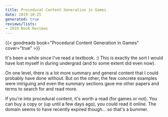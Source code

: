 ```yaml
---
title: Procedural Content Generation in Games
date: 2019-10-25
generated: true
reviews/lists:
- 2019 Book Reviews
---
```

{{< goodreads book="Procedural Content Generation in Games" cover="true" >}}

It's been a while since I've read a textbook. :) This is exactly the sort I would have lost myself in during undergrad (and to some extent did even now).  

On one level, there is a lot more summary and general content that I could probably have done without. But on the other, the few concrete examples were intriguing and even the summary sections gave me other papers and terms to search for and read more.  

<!--more-->

If you're into procedural content, it's worth a read (for games or not). You can buy a copy or (up until a few days ago), you could read it online. The domain seems to have recently expired though... so that's a bummer.



